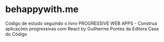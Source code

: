 # behappywith.me

Código de estudo seguindo o livro
PROGRESSIVE WEB APPS - Construa aplicações progressivas com React
by Guilherme Pontes
da Editora Casa do Código